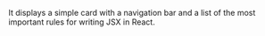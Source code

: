 It displays a simple card with a navigation bar and a list of the most important rules for writing JSX in React.
